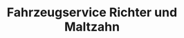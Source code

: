 ---
title: "Fahrzeugservice Richter und Maltzahn"
url: /hann-muenden-hedemuenden/fahrzeugservice-richter-und-maltzahn/
shop: Autowerkstatt
---